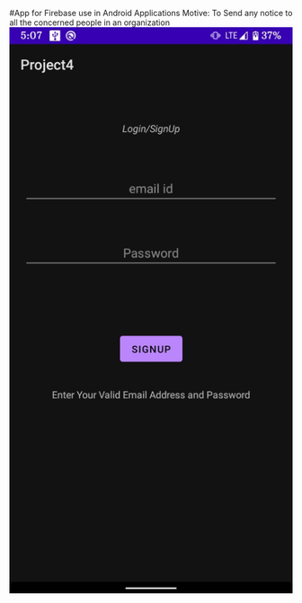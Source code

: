 #App for Firebase use in Android Applications
Motive: To Send any notice to all the concerned people in an organization</br>
![Screenshot1](screenshot1.jpg)
